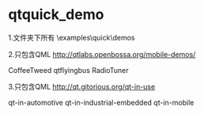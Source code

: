 ﻿qtquick_demo
============

1.文件夹下所有
\examples\quick\demos



2.只包含QML
http://qtlabs.openbossa.org/mobile-demos/

CoffeeTweed
qtflyingbus
RadioTuner 

3.只包含QML
http://qt.gitorious.org/qt-in-use

qt-in-automotive
qt-in-industrial-embedded
qt-in-mobile




